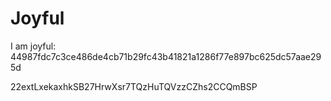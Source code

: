 # Joyful

I am joyful: 44987fdc7c3ce486de4cb71b29fc43b41821a1286f77e897bc625dc57aae295d


22extLxekaxhkSB27HrwXsr7TQzHuTQVzzCZhs2CCQmBSP